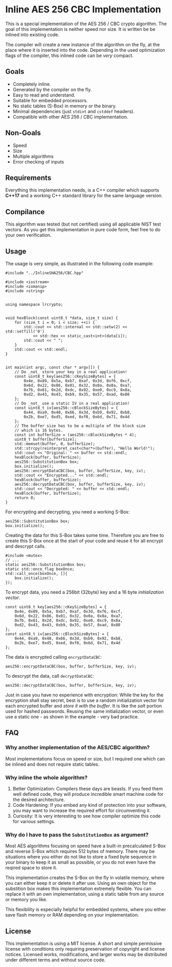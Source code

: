 # Inline AES 256 CBC Implementation
This is a special implementation of the AES 256 / CBC crypto algorithm. The goal of this implementation is neither speed nor size. It is written be be inlined into existing code.

The compiler will create a new instance of the algorithm on the fly, at the place where it is inserted into the code. Depending in the used optimization flags of the compiler, this inlined code can be _very_ compact.

## Goals

- Completely inline.
- Generated by the compiler on the fly.
- Easy to read and understand.
- Suitable for embedded processors.
- No static tables (S-Box) in memory or the binary.
- Minimal dependencies (just `stdint` and `cstddef` headers).
- Compatible with other AES 256 / CBC implementation.

## Non-Goals

- Speed
- Size
- Multiple algorithms
- Error checking of inputs

## Requirements

Everything this implementation needs, is a C++ compiler which supports **C++17** and a working C++ standard library for the same language version.

## Compilance

This algorithm was tested (but not certified) using all applicable NIST test vectors. As you get this implementation in pure code form, feel free to do your own verification.

## Usage

The usage is very simple, as illustrated in the following code example:

```
#include "../InlineSHA256/CBC.hpp"

#include <iostream>
#include <iomanip>
#include <string>


using namespace lrcrypto;


void hexBlock(const uint8_t *data, size_t size) {
    for (size_t i = 0; i < size; ++i) {
        std::cout << std::internal << std::setw(2) << std::setfill('0')
            << std::hex << static_cast<int>(data[i]);
        std::cout << " ";
    }
    std::cout << std::endl;
}


int main(int argc, const char * argv[]) {
	// Do _not_ store your key in a real application!
    const uint8_t key[aes256::cKeySizeBytes] = {
        0x4e, 0x89, 0x5a, 0xb7, 0xaf, 0x3d, 0xf6, 0xcf,
        0x6d, 0x22, 0x86, 0x01, 0x32, 0x0a, 0x8a, 0xa7,
        0x7b, 0x61, 0x2d, 0xdc, 0x92, 0xe0, 0xc9, 0x8a,
        0xd2, 0x43, 0x43, 0xb9, 0x35, 0x57, 0xad, 0x80
    };
    // Do _not_ use a static IV in a real application!
    const uint8_t iv[aes256::cBlockSizeBytes] = {
        0x44, 0xa9, 0x48, 0x66, 0x3d, 0xb9, 0x92, 0xb8,
        0x2b, 0xe7, 0xd5, 0xed, 0xf0, 0x6d, 0x71, 0x4d
    };
    // The buffer size has to be a multiple of the block size
    // which is 16 bytes.
    const int bufferSize = (aes256::cBlockSizeBytes * 4);
    uint8_t buffer[bufferSize];
    std::memset(buffer, 0, bufferSize);
    std::strcpy(reinterpret_cast<char*>(buffer), "Hello World!");
    std::cout << "Original: " << buffer << std::endl;
    hexBlock(buffer, bufferSize);
    aes256::SubstitutionBox box;
    box.initialize();
    aes256::encryptDataCBC(box, buffer, bufferSize, key, iv);
    std::cout << "Encrypted..." << std::endl;
    hexBlock(buffer, bufferSize);
    aes256::decryptDataCBC(box, buffer, bufferSize, key, iv);
    std::cout << "Decrypted: " << buffer << std::endl;
    hexBlock(buffer, bufferSize);
    return 0;
}
```

For encrypting and decrypting, you need a working S-Box:

```
aes256::SubstitutionBox box;
box.initialize();
```

Creating the data for this S-Box takes some time. Therefore you are free to create this S-Box once at the start of your code and reuse it for all encrypt and descrypt calls.

```
#include <mutex>
// ...
static aes256::SubstitutionBox box;
static std::once_flag boxOnce;
std::call_once(boxOnce, []{
    box.initialize();
});
```

To encrypt data, you need a 256bit (32byte) key and a 16 byte _initialization vector_.

```
const uint8_t key[aes256::cKeySizeBytes] = {
    0x4e, 0x89, 0x5a, 0xb7, 0xaf, 0x3d, 0xf6, 0xcf,
    0x6d, 0x22, 0x86, 0x01, 0x32, 0x0a, 0x8a, 0xa7,
    0x7b, 0x61, 0x2d, 0xdc, 0x92, 0xe0, 0xc9, 0x8a,
    0xd2, 0x43, 0x43, 0xb9, 0x35, 0x57, 0xad, 0x80
};
const uint8_t iv[aes256::cBlockSizeBytes] = {
    0x44, 0xa9, 0x48, 0x66, 0x3d, 0xb9, 0x92, 0xb8,
    0x2b, 0xe7, 0xd5, 0xed, 0xf0, 0x6d, 0x71, 0x4d
};
```

The data is encrypted calling `encryptDataCBC`:

```
aes256::encryptDataCBC(box, buffer, bufferSize, key, iv);
```

To descrypt the data, call `decryptDataCBC`:

```
aes256::decryptDataCBC(box, buffer, bufferSize, key, iv);
```

Just in case you have no experience with encryption: While the key for the encryption shall stay secret, best is to use a random initialization vector for each encrypted buffer and _store it with the buffer_. It is like the _salt_ portion used for hashed passwords. Reusing the same initialization vector, or even use a static one - as shown in the example - very bad practice.

## FAQ

### Why another implementation of the AES/CBC algorithm?

Most implementations focus on speed or size, but I required one which can be inlined and does not require static tables.

### Why inline the whole algorithm?

1. Better Optimization: Compilers these days are beasts. If you feed them well defined code, they will produce incredible smart machine code for the desired architecture.
2. Code Hardening: If you embed any kind of protection into your software, you may want to increase the required effort for circumventing it.
3. Curiosity: It is very interesting to see how compiler optimize this code for various settings.

### Why do I have to pass the `SubstitutionBox` as argument?

Most AES algorithms focusing on speed have a built-in precalculated S-Box and reverse S-Box which requires 512 bytes of memory. There may be situations where you either do not like to store a fixed byte sequence in your binary to keep it as small as possible, or you do not even have the reqired space to store it.

This implementation creates the S-Box on the fly in volatile memory, where you can either keep it or delete it after use. Using an own object for the substition box makes this implementation extremely flexible. You can replace it with an own implementation, using a static table from any source or memory you like.

This flexibility is especially helpful for embedded systems, where you either save flash memory or RAM depending on your implementation.


## License

This implementation is using a MIT license. A short and simple permissive license with conditions only requiring preservation of copyright and license notices. Licensed works, modifications, and larger works may be distributed under different terms and without source code.

